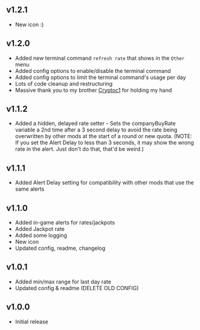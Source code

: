 ## v1.2.1
- New icon :)

## v1.2.0
- Added new terminal command `refresh rate` that shows in the `Other` menu
- Added config options to enable/disable the terminal command
- Added config options to limit the terminal command's usage per day
- Lots of code cleanup and restructuring
- Massive thank you to my brother [Cryptoc1](https://thunderstore.io/c/lethal-company/p/Cryptoc1/) for holding my hand

## v1.1.2
- Added a hidden, delayed rate setter - Sets the companyBuyRate variable a 2nd time after a 3 second delay to avoid the rate being overwritten by other mods at the start of a round or new quota. (NOTE: If you set the Alert Delay to less than 3 seconds, it may show the wrong rate in the alert. Just don't do that, that'd be weird.)

## v1.1.1
- Added Alert Delay setting for compatibility with other mods that use the same alerts

## v1.1.0
- Added in-game alerts for rates/jackpots
- Added Jackpot rate
- Added some logging
- New icon
- Updated config, readme, changelog

## v1.0.1
- Added min/max range for last day rate
- Updated config & readme (DELETE OLD CONFIG)

## v1.0.0
- Initial release
